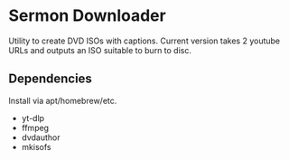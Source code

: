 
# Sermon Downloader

Utility to create DVD ISOs with captions. Current version takes 2 youtube URLs and outputs an ISO suitable to burn to disc.

## Dependencies

Install via apt/homebrew/etc.

* yt-dlp
* ffmpeg
* dvdauthor
* mkisofs
